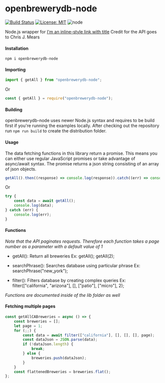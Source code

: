 # openbrewerydb-node
[![Build Status](https://travis-ci.org/myamout/openbrewerydb-node.svg?branch=master)](https://travis-ci.org/myamout/openbrewerydb-node)
[![License: MIT](https://img.shields.io/badge/License-MIT-yellow.svg)](https://opensource.org/licenses/MIT)
![node](https://img.shields.io/node/v/@babel/core)

Node.js wrapper for [I'm an inline-style link with title](https://www.openbrewerydb.org/ "Open Brewery DB API")
Credit for the API goes to Chris J. Mears


#### Installation
```
npm i openbrewerydb-node
```

#### Importing
```javascript
import { getAll } from "openbrewerydb-node";
```
Or
```javascript
const { getAll } = require("openbrewerydb-node");
```

#### Building
openbrewerydb-node uses newer Node.js syntax and requires to be build first if you're running the examples locally.
After checking out the repository run ```npm run build``` to create the distribution folder.

#### Usage
The data fetching functions in this library return a promise.
This means you can either use regular JavaScript promises or
take advantage of async/await syntax. The promise returns a json string
consisting of an array of json objects.
```javascript
getAll().then((response) => console.log(response)).catch((err) => console.log(err));
```
Or
```javascript
try {
    const data = await getAll();
    console.log(data);
} catch (err) {
    console.log(err);
}
```

#### Functions
*Note that the API paginates requests. Therefore each function takes a page number as a parameter with a default value of 1*

- getAll(): Return all breweries
    Ex: getAll(); getAll(2);

- searchPhrase(): Searches database using particular phrase
    Ex: searchPhrase("new_york");

- filter(): Filters database by creating complex queries
    Ex: filter(["california", "arizona"], [], ["patio"], ["micro"], 2);

*Functions are documented inside of the lib folder as well*

#### Fetching multiple pages
```javascript
const getAllCABreweries = async () => {
    const breweries = [];
    let page = 1;
    for (;;) {
        const data = await filter(["california"], [], [], [], page);
        const dataJson = JSON.parse(data);
        if (!dataJson.length) {
            break;
        } else {
            breweries.push(dataJson);
        }
    }
    const flattenedBreweries = breweries.flat();
};
```

